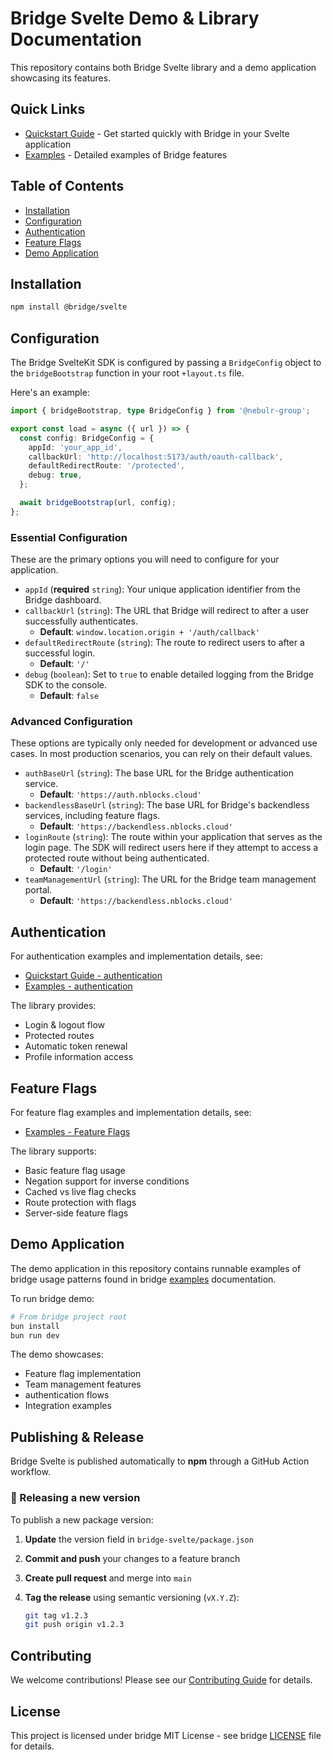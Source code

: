 # Bridge Svelte Demo & Library Documentation

This repository contains both Bridge Svelte library and a demo application showcasing its features.

## Quick Links
- [Quickstart Guide](learning/quickstart/quickstart.md) - Get started quickly with Bridge in your Svelte application
- [Examples](learning/examples/examples.md) - Detailed examples of Bridge features

## Table of Contents

- [Installation](#installation)
- [Configuration](#configuration)
- [Authentication](#Authentication)
- [Feature Flags](#feature-flags)
- [Demo Application](#demo-application)

## Installation

```bash
npm install @bridge/svelte
```

## Configuration

The Bridge SvelteKit SDK is configured by passing a `BridgeConfig` object to the `bridgeBootstrap` function in your root `+layout.ts` file.

Here's an example:

```typescript
import { bridgeBootstrap, type BridgeConfig } from '@nebulr-group';

export const load = async ({ url }) => {
  const config: BridgeConfig = {
    appId: 'your_app_id',
    callbackUrl: 'http://localhost:5173/auth/oauth-callback',
    defaultRedirectRoute: '/protected',
    debug: true,
  };

  await bridgeBootstrap(url, config);
};
```

### Essential Configuration

These are the primary options you will need to configure for your application.

*   `appId` (**required** `string`): Your unique application identifier from the Bridge dashboard.
*   `callbackUrl` (`string`): The URL that Bridge will redirect to after a user successfully authenticates.
    *   **Default**: `window.location.origin + '/auth/callback'`
*   `defaultRedirectRoute` (`string`): The route to redirect users to after a successful login.
    *   **Default**: `'/'`
*   `debug` (`boolean`): Set to `true` to enable detailed logging from the Bridge SDK to the console.
    *   **Default**: `false`

### Advanced Configuration

These options are typically only needed for development or advanced use cases. In most production scenarios, you can rely on their default values.

*   `authBaseUrl` (`string`): The base URL for the Bridge authentication service.
    *   **Default**: `'https://auth.nblocks.cloud'`
*   `backendlessBaseUrl` (`string`): The base URL for Bridge's backendless services, including feature flags.
    *   **Default**: `'https://backendless.nblocks.cloud'`
*   `loginRoute` (`string`): The route within your application that serves as the login page. The SDK will redirect users here if they attempt to access a protected route without being authenticated.
    *   **Default**: `'/login'`
*   `teamManagementUrl` (`string`): The URL for the Bridge team management portal.
    *   **Default**: `'https://backendless.nblocks.cloud'`

## Authentication

For authentication examples and implementation details, see:
- [Quickstart Guide - authentication](learning/md/quickstart.md#authentication)
- [Examples - authentication](learning/md/examples.md#authentication)

The library provides:
- Login & logout flow
- Protected routes
- Automatic token renewal
- Profile information access

## Feature Flags

For feature flag examples and implementation details, see:
- [Examples - Feature Flags](learning/md/examples.md#feature-flags)

The library supports:
- Basic feature flag usage
- Negation support for inverse conditions
- Cached vs live flag checks
- Route protection with flags
- Server-side feature flags

## Demo Application

The demo application in this repository contains runnable examples of bridge usage patterns found in bridge [examples](learning/md/examples.md) documentation.

To run bridge demo:

```bash
# From bridge project root
bun install
bun run dev
```

The demo showcases:
- Feature flag implementation
- Team management features
- authentication flows
- Integration examples


## Publishing & Release

Bridge Svelte is published automatically to **npm** through a GitHub Action workflow.

### 🧩 Releasing a new version

To publish a new package version:

1. **Update** the version field in `bridge-svelte/package.json`
2. **Commit and push** your changes to a feature branch
3. **Create pull request** and merge into `main`
4. **Tag the release** using semantic versioning (`vX.Y.Z`):

   ```bash
   git tag v1.2.3
   git push origin v1.2.3

## Contributing

We welcome contributions! Please see our [Contributing Guide](CONTRIBUTING.md) for details.

## License

This project is licensed under bridge MIT License - see bridge [LICENSE](LICENSE) file for details.
